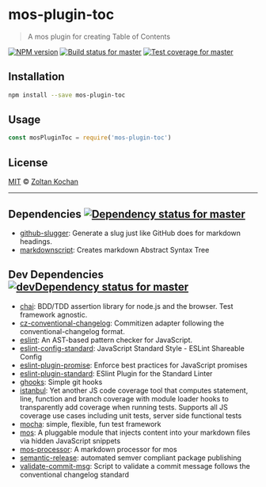 <!--@'# ' + pkg.name-->
# mos-plugin-toc
<!--/@-->

<!--@'> ' + pkg.description-->
> A mos plugin for creating Table of Contents
<!--/@-->

<!--@shields.flatSquare('npm', 'travis', 'coveralls')-->
[![NPM version](https://img.shields.io/npm/v/mos-plugin-toc.svg?style=flat-square)](https://www.npmjs.com/package/mos-plugin-toc) [![Build status for master](https://img.shields.io/travis/zkochan/mos-plugin-toc/master.svg?style=flat-square)](https://travis-ci.org/zkochan/mos-plugin-toc) [![Test coverage for master](https://img.shields.io/coveralls/zkochan/mos-plugin-toc/master.svg?style=flat-square)](https://coveralls.io/r/zkochan/mos-plugin-toc?branch=master)
<!--/@-->

<!--@installation()-->
## Installation

```sh
npm install --save mos-plugin-toc
```
<!--/@-->

## Usage

```js
const mosPluginToc = require('mos-plugin-toc')
```

<!--@license()-->
## License

[MIT](./LICENSE) © [Zoltan Kochan](http://kochan.io)
<!--/@-->

* * *

<!--@dependencies({ shield: 'flat-square' })-->
## <a name="dependencies">Dependencies</a> [![Dependency status for master](https://img.shields.io/david/zkochan/mos-plugin-toc/master.svg?style=flat-square)](https://david-dm.org/zkochan/mos-plugin-toc/master)

- [github-slugger](https://github.com/Flet/github-slugger): Generate a slug just like GitHub does for markdown headings.
- [markdownscript](https://github.com/zkochan/markdownscript): Creates markdown Abstract Syntax Tree

<!--/@-->

<!--@devDependencies({ shield: 'flat-square' })-->
## <a name="dev-dependencies">Dev Dependencies</a> [![devDependency status for master](https://img.shields.io/david/dev/zkochan/mos-plugin-toc/master.svg?style=flat-square)](https://david-dm.org/zkochan/mos-plugin-toc/master#info=devDependencies)

- [chai](https://github.com/chaijs/chai): BDD/TDD assertion library for node.js and the browser. Test framework agnostic.
- [cz-conventional-changelog](https://github.com/commitizen/cz-conventional-changelog): Commitizen adapter following the conventional-changelog format.
- [eslint](https://github.com/eslint/eslint): An AST-based pattern checker for JavaScript.
- [eslint-config-standard](https://github.com/feross/eslint-config-standard): JavaScript Standard Style - ESLint Shareable Config
- [eslint-plugin-promise](https://github.com/xjamundx/eslint-plugin-promise): Enforce best practices for JavaScript promises
- [eslint-plugin-standard](https://github.com/xjamundx/eslint-plugin-standard): ESlint Plugin for the Standard Linter
- [ghooks](https://github.com/gtramontina/ghooks): Simple git hooks
- [istanbul](https://github.com/gotwarlost/istanbul): Yet another JS code coverage tool that computes statement, line, function and branch coverage with module loader hooks to transparently add coverage when running tests. Supports all JS coverage use cases including unit tests, server side functional tests
- [mocha](https://github.com/mochajs/mocha): simple, flexible, fun test framework
- [mos](https://github.com/zkochan/mos): A pluggable module that injects content into your markdown files via hidden JavaScript snippets
- [mos-processor](https://github.com/zkochan/mos-processor): A markdown processor for mos
- [semantic-release](https://github.com/semantic-release/semantic-release): automated semver compliant package publishing
- [validate-commit-msg](https://github.com/kentcdodds/validate-commit-msg): Script to validate a commit message follows the conventional changelog standard

<!--/@-->
